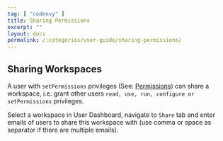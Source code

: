 ```yaml
---
tag: [ "codenvy" ]
title: Sharing Permissions
excerpt: ""
layout: docs
permalink: /:categories/user-guide/sharing-permissions/
---
```


## Sharing Workspaces

A user with `setPermissions` privileges (See: [Permissions](../../docs/teams-and-collaboration)) can share a workspace, i.e. grant other users `read, use, run, configure or setPermissions` privileges.

Select a workspace in User Dashboard, navigate to `Share` tab and enter emails of users to share this workspace with (use comma or space as separator if there are multiple emails).
